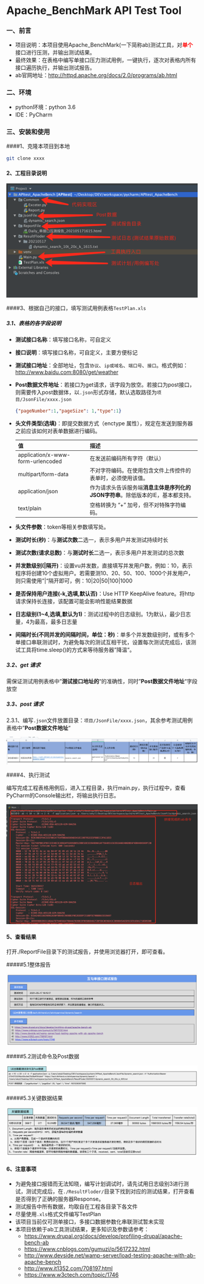 



# Apache_BenchMark API Test Tool

### 一、前言

- 项目说明：本项目使用Apache_BenchMark(一下简称ab)测试工具，对<font color='red'>**单个**</font>接口进行压测，并输出测试结果。
- 最终效果：在表格中编写单接口压力测试用例，一键执行，逐次对表格内所有接口遍历执行，并输出测试报告。
- ab官网地址：http://httpd.apache.org/docs/2.0/programs/ab.html

### 二、环境

- python环境：python 3.6 
- IDE：PyCharm

### 三、安装和使用

####1、克隆本项目到本地

```bash
git clone xxxx
```

#### 2、工程目录说明

![image-20210517162639388](./ReadMe/image-20210517162639388.png)

####3、根据自己的接口，填写测试用例表格`TestPlan.xls`

##### 3.1、表格的各字段说明

- **测试接口名称**：填写接口名称，可自定义

- **接口说明**：填写接口名称，可自定义，主要方便标记

- **测试接口地址**：全部地址，包含`协议`、`ip或域名`、`端口号`、`接口`。格式例如：http://www.baidu.com:8080/get/weather

- **Post数据文件地址**：若接口为get请求，该字段为放空。若接口为post接口，则需要传入post数据体，以`.json`形式存储，默认选取路径为`项目/JsonFile/xxxx.json`

  ```json
  {"pageNumber":1,"pageSize": 1,"type":1}
  ```

- **头文件类型(选填)**：即提交数据方式（enctype 属性），规定在发送到服务器之前应该如何对表单数据进行编码。

  | 值                                | 描述                                                         |
  | --------------------------------- | ------------------------------------------------------------ |
  | application/x-www-form-urlencoded | 在发送前编码所有字符（默认）                                 |
  | multipart/form-data               | 不对字符编码。在使用包含文件上传控件的表单时，必须使用该值。 |
  | application/json                  | 作为请求头告诉服务端**消息主体是序列化的JSON字符串**。除低版本的IE，基本都支持。 |
  | text/plain                        | 空格转换为 “+” 加号，但不对特殊字符编码。                    |

- **头文件参数**：token等相关参数填写处。

- **测试时长(秒)**：与**测试次数**二选一，表示多用户并发测试持续时长

- **测试次数(请求总数)**：与**测试时长**二选一，表示多用户并发测试的总次数

- **并发数级别(|隔开)**：设置vu并发数，直接填写并发用户数，例如：10，表示程序将创建10个虚拟用户。若需要测10、20、50、100、1000个并发用户，则只需使用”|“隔开即可，例：10|20|50|100|1000

- **是否保持用户连接(-k,选填,默认否)**：Use HTTP KeepAlive feature。将http请求保持长连接，该配置可能会影响性能结果数据

- **日志级别(1~4,选填,默认为1)**：测试过程中的日志级别。1为默认，最少日志量，4为最高，最多日志量

- **间隔时长(不同并发的间隔时间，单位：秒)**：单多个并发数级别时，或有多个单接口串联测试时，为避免每次的测试互相干扰，设置每次测试完成后，该测试工具将time.sleep()的方式来等待服务器”降温“。

##### 3.2、get 请求

需保证测试用例表格中”**测试接口地址的**“的准确性，同时”**Post数据文件地址**“字段放空

##### 3.3、post 请求

2.3.1、编写`.json`文件放置目录：`项目/JsonFile/xxxx.json`，其余参考测试用例表格中”**Post数据文件地址**“

![image-20210517161841845](./ReadMe/image-20210517161841845.png)

####4、执行测试

编写完成工程表格用例后，进入工程目录，执行main.py，执行过程中，查看PyCharm的Console输出栏，将输出执行日志。

![image-20210517161643974](./ReadMe/image-20210517161643974.png)

#### 5、查看结果

打开./ReportFile目录下的测试报告，并使用浏览器打开，即可查看。

#####5.1整体报告

![image-20210517162834373](./ReadMe/image-20210517162834373.png)



#####5.2测试命令及Post数据

![image-20210517162930333](./ReadMe/image-20210517162930333.png)



#####5.3关键数据结果

![image-20210517162947831](./ReadMe/image-20210517162947831.png)

#### 6、注意事项

- 为避免接口报错而无法知晓，编写计划调试时，请先试用日志级别3进行测试，测试完成后，在`./ResultFloder/`目录下找到对应的测试结果，打开查看是否得到了正确的服务器Response。
- 测试报告中所有数据，均取自在工程各目录下各文件
- 尽量使用`.xls`格式文件编写TestPlan
- 该项目当前仅可测单接口，多接口数据参数化串联测试暂未实现
- 本项目依赖于ab工具测试结果，更多知识及参数请参考：
  - https://www.drupal.org/docs/develop/profiling-drupal/apache-bench-ab
  - https://www.cnblogs.com/gumuzi/p/5617232.html
  - http://www.devside.net/wamp-server/load-testing-apache-with-ab-apache-bench
  - http://www.it1352.com/708197.html
  - https://www.w3ctech.com/topic/1746





